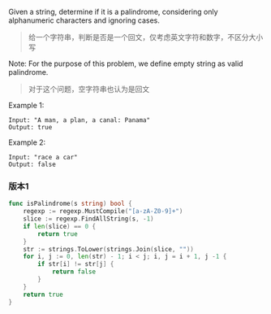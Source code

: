 Given a string, determine if it is a palindrome, considering only alphanumeric characters and ignoring cases.
> 给一个字符串，判断是否是一个回文，仅考虑英文字符和数字，不区分大小写

Note: For the purpose of this problem, we define empty string as valid palindrome.
> 对于这个问题，空字符串也认为是回文

Example 1:
```
Input: "A man, a plan, a canal: Panama"
Output: true
```
Example 2:
```
Input: "race a car"
Output: false
```
### 版本1
```go
func isPalindrome(s string) bool {
    regexp := regexp.MustCompile("[a-zA-Z0-9]+")
    slice := regexp.FindAllString(s, -1)
    if len(slice) == 0 {
        return true
    }
    str := strings.ToLower(strings.Join(slice, ""))
    for i, j := 0, len(str) - 1; i < j; i, j = i + 1, j -1 {
        if str[i] != str[j] {
            return false
        }
    }
    return true
}
```
